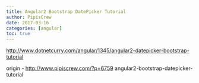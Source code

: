 ```yaml
---
title: Angular2 Bootstrap DatePicker Tutorial
author: PipisCrew
date: 2017-03-16
categories: [angular]
toc: true
---
```


http://www.dotnetcurry.com/angular/1345/angular2-datepicker-bootstrap-tutorial

origin - http://www.pipiscrew.com/?p=6759 angular2-bootstrap-datepicker-tutorial